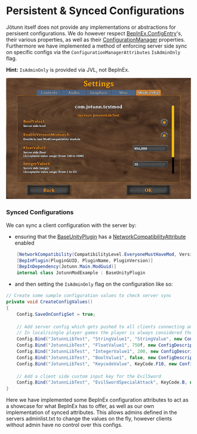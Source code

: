 ﻿# Persistent & Synced Configurations

Jötunn itself does not provide any implementations or abstractions for persisent configurations. We do however respect [BepInEx.ConfigEntry](https://bepinex.github.io/bepinex_docs/master/articles/dev_guide/plugin_tutorial/3_configuration.html)'s, their various properties, as well as their [ConfigurationManager](https://github.com/BepInEx/BepInEx.ConfigurationManager) properties. Furthermore we have implemented a method of enforcing server side sync on specific configs via the `ConfigurationManagerAttributes` `IsAdminOnly` flag.

**Hint:** `IsAdminOnly` is provided via JVL, not BepInEx.

![Config Manager U I](../../images/utils/ConfigManagerUI.png)

### Synced Configurations
We can sync a client configuration with the server by:
- ensuring that the [BaseUnityPlugin](xref:BepInEx.BaseUnityPlugin) has a [NetworkCompatibilityAttribute](xref:Jotunn.Utils.NetworkCompatibilityAttribute) enabled
```cs
    [NetworkCompatibility(CompatibilityLevel.EveryoneMustHaveMod, VersionStrictness.Minor)]
    [BepInPlugin(PluginGUID, PluginName, PluginVersion)]
    [BepInDependency(Jotunn.Main.ModGuid)]
    internal class JotunnModExample : BaseUnityPlugin
```
- and then setting the `IsAdminOnly` flag on the configuration like so:
```cs
// Create some sample configuration values to check server sync
private void CreateConfigValues()
{
    Config.SaveOnConfigSet = true;

    // Add server config which gets pushed to all clients connecting and can only be edited by admins
    // In local/single player games the player is always considered the admin
    Config.Bind("JotunnLibTest", "StringValue1", "StringValue", new ConfigDescription("Server side string", null, new ConfigurationManagerAttributes {IsAdminOnly = true}));
    Config.Bind("JotunnLibTest", "FloatValue1", 750f, new ConfigDescription("Server side float", new AcceptableValueRange<float>(500, 1000), new ConfigurationManagerAttributes {IsAdminOnly = true}));
    Config.Bind("JotunnLibTest", "IntegerValue1", 200, new ConfigDescription("Server side integer", new AcceptableValueRange<int>(5, 25), new ConfigurationManagerAttributes {IsAdminOnly = true}));
    Config.Bind("JotunnLibTest", "BoolValue1", false, new ConfigDescription("Server side bool", null, new ConfigurationManagerAttributes {IsAdminOnly = true}));
    Config.Bind("JotunnLibTest", "KeycodeValue", KeyCode.F10, new ConfigDescription("Server side Keycode", null, new ConfigurationManagerAttributes {IsAdminOnly = true}));
            
    // Add a client side custom input key for the EvilSword
    Config.Bind("JotunnLibTest", "EvilSwordSpecialAttack", KeyCode.B, new ConfigDescription("Key to unleash evil with the Evil Sword"));
}
```

Here we have implemented some BepInEx configuration attributes to act as a showcase for what BepInEx has to offer, as well as our own implementation of synced attributes. This allows admins defined in the servers adminlist.txt to change the values on the fly, however clients without admin have no control over this configs.
